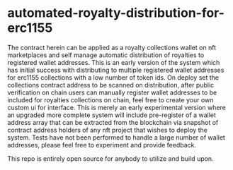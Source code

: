 # automated-royalty-distribution-for-erc1155
  The contract herein can be applied as a royalty collections wallet on nft marketplaces and self manage automatic distribution of royalties to registered wallet addresses. This is an early version of the system which has initial success with distributing to multiple registered wallet addresses for erc1155 collections with a low number of token ids.
  On deploy set the collections contract address to be scanned on distribution, after public verification on chain users can manually register wallet addresses to be included for royalties collections on chain, feel free to create your own custom ui for interface.
  This is merely an early experimental version where an upgraded more complete system will include pre-register of a wallet address array that can be extracted from the blockchain via snapshot of contract address holders of any nft project that wishes to deploy the system.
  Tests have not been performed to handle a large number of wallet addresses, please feel free to experiment and provide feedback.

This repo is entirely open source for anybody to utilize and build upon.
  

